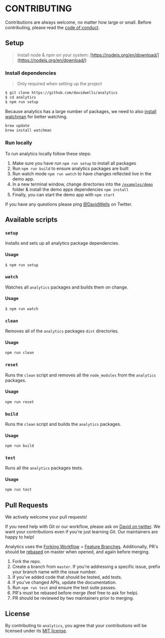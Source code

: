 # CONTRIBUTING

Contributions are always welcome, no matter how large or small. Before contributing,
please read the [code of conduct](CODE_OF_CONDUCT.md).

## Setup

> Install node & npm on your system: [https://nodejs.org/en/download/](https://nodejs.org/en/download/)

### Install dependencies

> Only required when setting up the project

```sh
$ git clone https://github.com/davidwells/analytics
$ cd analytics
$ npm run setup
```

Because analytics has a large number of packages, we need to also [install watchman](https://facebook.github.io/watchman/docs/install.html) for better watching.

```sh
brew update
brew install watchman
```

### Run locally

To run analytics locally follow these steps:

1. Make sure you have run `npm run setup` to install all packages
2. Run `npm run build` to ensure analytics packages are built
3. Run watch mode `npm run watch` to have changes reflected live in the demo app.
4. In a new terminal window, change directories into the [`/examples/demo`](https://github.com/DavidWells/analytics/tree/master/examples/demo) folder & install the demo apps dependencies `npm install`
5. Finally, you can start the demo app with `npm start`

If you have any questions please ping [@DavidWells](https://twitter.com/davidwells) on Twitter.

## Available scripts

### `setup`

Installs and sets up all analytics package dependencies.

#### Usage

```sh
$ npm run setup
```

### `watch`

Watches all `analytics` packages and builds them on change.

#### Usage

```sh
$ npm run watch
```

### `clean`

Removes all of the `analytics` packages `dist` directories.

#### Usage

```sh
npm run clean
```

### `reset`

Runs the `clean` script and removes all the `node_modules` from the `analytics` packages.

#### Usage

```sh
npm run reset
```

### `build`

Runs the `clean` script and builds the `analytics` packages.

#### Usage

```sh
npm run build
```

### `test`

Runs all the `analytics` packages tests.

#### Usage

```sh
npm run test
```

## Pull Requests

We actively welcome your pull requests!

If you need help with Git or our workflow, please ask on [David on twitter](https://twitter.com/davidwells). We want your contributions even if you're just learning Git. Our maintainers are happy to help!

Analytics uses the [Forking Workflow](https://www.atlassian.com/git/tutorials/comparing-workflows/forking-workflow) + [Feature Branches](https://www.atlassian.com/git/tutorials/comparing-workflows/feature-branch-workflow). Additionally, PR's should be [rebased](https://www.atlassian.com/git/tutorials/merging-vs-rebasing) on master when opened, and again before merging.

1. Fork the repo.
2. Create a branch from `master`. If you're addressing a specific issue, prefix your branch name with the issue number.
2. If you've added code that should be tested, add tests.
3. If you've changed APIs, update the documentation.
4. Run `npm run test` and ensure the test suite passes.
6. PR's must be rebased before merge (feel free to ask for help).
7. PR should be reviewed by two maintainers prior to merging.

## License

By contributing to `analytics`, you agree that your contributions will be licensed
under its [MIT license](LICENSE).
